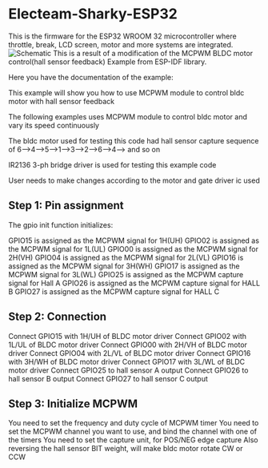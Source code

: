 # Electeam-Sharky-ESP32
This is the firmware for the ESP32 WROOM 32 microcontroller where throttle, break, LCD screen, motor and more systems are integrated.
![Schematic](https://drive.google.com/file/d/18NEBAM3f7z6DvfUNkW7gQg9mj4XFdRmA/view?usp=sharing) 
This is a result of a modification of the MCPWM BLDC motor control(hall sensor feedback) Example from ESP-IDF library.

Here you have the documentation of the example:

This example will show you how to use MCPWM module to control bldc motor with hall sensor feedback

The following examples uses MCPWM module to control bldc motor and vary its speed continuously

The bldc motor used for testing this code had hall sensor capture sequence of 6-->4-->5-->1-->3-->2-->6-->4--> and so on

IR2136 3-ph bridge driver is used for testing this example code

User needs to make changes according to the motor and gate driver ic used

## Step 1: Pin assignment
The gpio init function initializes:

GPIO15 is assigned as the MCPWM signal for 1H(UH)
GPIO02 is assigned as the MCPWM signal for 1L(UL)
GPIO00 is assigned as the MCPWM signal for 2H(VH)
GPIO04 is assigned as the MCPWM signal for 2L(VL)
GPIO16 is assigned as the MCPWM signal for 3H(WH)
GPIO17 is assigned as the MCPWM signal for 3L(WL)
GPIO25 is assigned as the MCPWM capture signal for Hall A
GPIO26 is assigned as the MCPWM capture signal for HALL B
GPIO27 is assigned as the MCPWM capture signal for HALL C
## Step 2: Connection
Connect GPIO15 with 1H/UH of BLDC motor driver
Connect GPIO02 with 1L/UL of BLDC motor driver
Connect GPIO00 with 2H/VH of BLDC motor driver
Connect GPIO04 with 2L/VL of BLDC motor driver
Connect GPIO16 with 3H/WH of BLDC motor driver
Connect GPIO17 with 3L/WL of BLDC motor driver
Connect GPIO25 to hall sensor A output
Connect GPIO26 to hall sensor B output
Connect GPIO27 to hall sensor C output

## Step 3: Initialize MCPWM
You need to set the frequency and duty cycle of MCPWM timer
You need to set the MCPWM channel you want to use, and bind the channel with one of the timers
You need to set the capture unit, for POS/NEG edge capture
Also reversing the hall sensor BIT weight, will make bldc motor rotate CW or CCW
